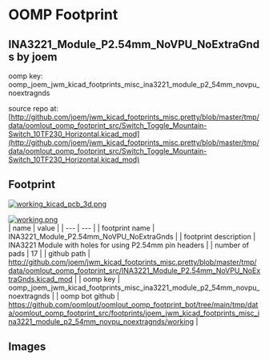 # OOMP Footprint  
## INA3221_Module_P2.54mm_NoVPU_NoExtraGnds  by joem  
  
oomp key: oomp_joem_jwm_kicad_footprints_misc_ina3221_module_p2_54mm_novpu_noextragnds  
  
source repo at: [http://github.com/joem/jwm_kicad_footprints_misc.pretty/blob/master/tmp/data/oomlout_oomp_footprint_src/Switch_Toggle_Mountain-Switch_10TF230_Horizontal.kicad_mod](http://github.com/joem/jwm_kicad_footprints_misc.pretty/blob/master/tmp/data/oomlout_oomp_footprint_src/Switch_Toggle_Mountain-Switch_10TF230_Horizontal.kicad_mod)  
## Footprint  
  
[![working_kicad_pcb_3d.png](working_kicad_pcb_3d_600.png)](working_kicad_pcb_3d.png)  
  
[![working.png](working_600.png)](working.png)  
| name | value | 
| --- | --- | 
| footprint name | INA3221_Module_P2.54mm_NoVPU_NoExtraGnds | 
| footprint description | INA3221 Module with holes for using P2.54mm pin headers | 
| number of pads | 17 | 
| github path | http://github.com/joem/jwm_kicad_footprints_misc.pretty/blob/master/tmp/data/oomlout_oomp_footprint_src/INA3221_Module_P2.54mm_NoVPU_NoExtraGnds.kicad_mod | 
| oomp key | oomp_joem_jwm_kicad_footprints_misc_ina3221_module_p2_54mm_novpu_noextragnds | 
| oomp bot github | https://github.com/oomlout/oomlout_oomp_footprint_bot/tree/main/tmp/data/oomlout_oomp_footprint_src/footprints/joem_jwm_kicad_footprints_misc_ina3221_module_p2_54mm_novpu_noextragnds/working | 
## Images  
